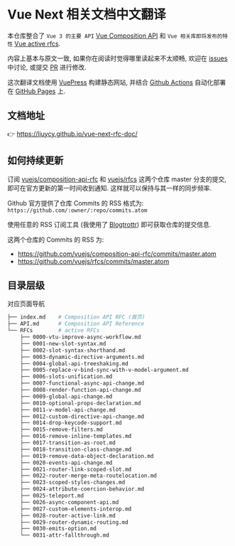 # Vue Next 相关文档中文翻译

本仓库整合了 `Vue 3 的主要 API` [Vue Composition API](https://vue-composition-api-rfc.netlify.com) 和 `Vue 相关库即将发布的特性` [Vue active rfcs](https://github.com/vuejs/rfcs).

内容上基本与原文一致, 如果你在阅读时觉得哪里读起来不太顺畅, 欢迎在 [issues](https://github.com/liuycy/vue-next-rfc-doc/issues) 中讨论, 或提交 [PR](https://github.com/liuycy/vue-next-rfc-doc/pulls) 进行修改. 

这次翻译文档使用 [VuePress](https://vuepress.vuejs.org/zh/) 构建静态网站, 并结合 [Github Actions](https://help.github.com/cn/actions) 自动化部署在 [GitHub Pages](https://help.github.com/cn/github/working-with-github-pages) 上. 

## 文档地址

👉 <https://liuycy.github.io/vue-next-rfc-doc/>

## 如何持续更新

订阅 [vuejs/composition-api-rfc](https://github.com/vuejs/rfcs) 和 [vuejs/rfcs](https://github.com/vuejs/composition-api-rfc) 这两个仓库 master 分支的提交, 即可在官方更新的第一时间收到通知. 这样就可以保持与其一样的同步频率.

Github 官方提供了仓库 Commits 的 RSS 格式为: `https://github.com/:owner/:repo/commits.atom`  

使用任意的 RSS 订阅工具 (我使用了 [Blogtrottr](https://blogtrottr.com/)) 即可获取仓库的提交信息.

这两个仓库的 Commits 的 RSS 为:
- <https://github.com/vuejs/composition-api-rfc/commits/master.atom>
- <https://github.com/vuejs/rfcs/commits/master.atom>

## 目录层级

对应页面导航

``` sh
├── index.md    # Composition API RFC (首页)
├── API.md      # Composition API Reference
└── RFCs        # active RFCs
    ├── 0000-vtu-improve-async-workflow.md
    ├── 0001-new-slot-syntax.md
    ├── 0002-slot-syntax-shorthand.md
    ├── 0003-dynamic-directive-arguments.md
    ├── 0004-global-api-treeshaking.md
    ├── 0005-replace-v-bind-sync-with-v-model-argument.md
    ├── 0006-slots-unification.md
    ├── 0007-functional-async-api-change.md
    ├── 0008-render-function-api-change.md
    ├── 0009-global-api-change.md
    ├── 0010-optional-props-declaration.md
    ├── 0011-v-model-api-change.md
    ├── 0012-custom-directive-api-change.md
    ├── 0014-drop-keycode-support.md
    ├── 0015-remove-filters.md
    ├── 0016-remove-inline-templates.md
    ├── 0017-transition-as-root.md
    ├── 0018-transition-class-change.md
    ├── 0019-remove-data-object-declaration.md
    ├── 0020-events-api-change.md
    ├── 0021-router-link-scoped-slot.md
    ├── 0022-router-merge-meta-routelocation.md
    ├── 0023-scoped-styles-changes.md
    ├── 0024-attribute-coercion-behavior.md
    ├── 0025-teleport.md
    ├── 0026-async-component-api.md
    ├── 0027-custom-elements-interop.md
    ├── 0028-router-active-link.md
    ├── 0029-router-dynamic-routing.md
    ├── 0030-emits-option.md
    └── 0031-attr-fallthrough.md
```